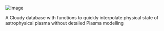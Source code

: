 ![image](https://user-images.githubusercontent.com/39578361/210923881-79133580-b2b7-4e4c-8e0d-dc0b4dd4a691.png)

A Cloudy database with functions to quickly interpolate physical state of astrophysical plasma without detailed Plasma modelling
